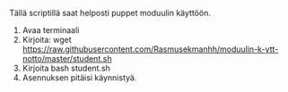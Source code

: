 Tällä scriptillä saat helposti <student> puppet moduulin käyttöön.
1. Avaa terminaali
2. Kirjoita: wget https://raw.githubusercontent.com/Rasmusekmanhh/moduulin-k-ytt-notto/master/student.sh
3. Kirjoita bash student.sh
4. Asennuksen pitäisi käynnistyä.
